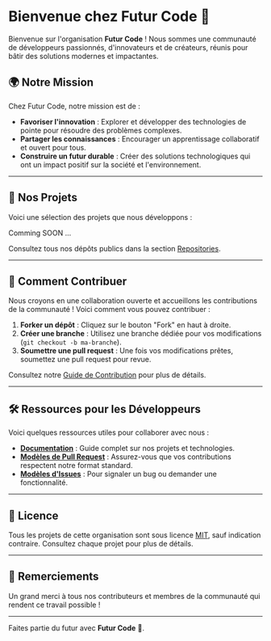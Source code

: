 # Bienvenue chez Futur Code 🌟

Bienvenue sur l'organisation **Futur Code** ! Nous sommes une communauté de développeurs passionnés, d'innovateurs et de créateurs, réunis pour bâtir des solutions modernes et impactantes.

## 🌍 Notre Mission

Chez Futur Code, notre mission est de :

- **Favoriser l'innovation** : Explorer et développer des technologies de pointe pour résoudre des problèmes complexes.
- **Partager les connaissances** : Encourager un apprentissage collaboratif et ouvert pour tous.
- **Construire un futur durable** : Créer des solutions technologiques qui ont un impact positif sur la société et l'environnement.

---

## 🚀 Nos Projets

Voici une sélection des projets que nous développons :

Comming SOON ...

Consultez tous nos dépôts publics dans la section [Repositories](https://github.com/futur-code).

---

## 🤝 Comment Contribuer

Nous croyons en une collaboration ouverte et accueillons les contributions de la communauté ! Voici comment vous pouvez contribuer :

1. **Forker un dépôt** : Cliquez sur le bouton "Fork" en haut à droite.
2. **Créer une branche** : Utilisez une branche dédiée pour vos modifications (`git checkout -b ma-branche`).
3. **Soumettre une pull request** : Une fois vos modifications prêtes, soumettez une pull request pour revue.

Consultez notre [Guide de Contribution](https://github.com/futur-code/.github/CONTRIBUTING.md) pour plus de détails.

---

## 🛠️ Ressources pour les Développeurs

Voici quelques ressources utiles pour collaborer avec nous :

- **[Documentation](https://github.com/futur-code/.github/wiki)** : Guide complet sur nos projets et technologies.
- **[Modèles de Pull Request](https://github.com/futur-code/.github/PULL_REQUEST_TEMPLATE.md)** : Assurez-vous que vos contributions respectent notre format standard.
- **[Modèles d'Issues](https://github.com/futur-code/.github/ISSUE_TEMPLATE)** : Pour signaler un bug ou demander une fonctionnalité.

---

## 📄 Licence

Tous les projets de cette organisation sont sous licence [MIT](https://opensource.org/licenses/MIT), sauf indication contraire. Consultez chaque projet pour plus de détails.

---

## 👏 Remerciements

Un grand merci à tous nos contributeurs et membres de la communauté qui rendent ce travail possible !

---

Faites partie du futur avec **Futur Code** 🚀.

